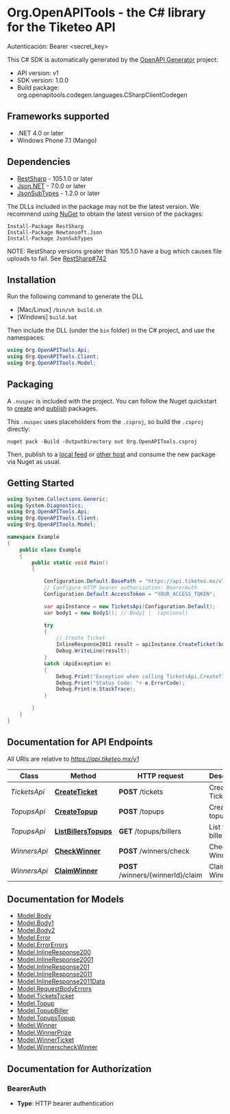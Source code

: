 # Org.OpenAPITools - the C# library for the Tiketeo API

Autenticación: Bearer <secret_key>


This C# SDK is automatically generated by the [OpenAPI Generator](https://openapi-generator.tech) project:

- API version: v1
- SDK version: 1.0.0
- Build package: org.openapitools.codegen.languages.CSharpClientCodegen

## Frameworks supported


- .NET 4.0 or later
- Windows Phone 7.1 (Mango)

## Dependencies


- [RestSharp](https://www.nuget.org/packages/RestSharp) - 105.1.0 or later
- [Json.NET](https://www.nuget.org/packages/Newtonsoft.Json/) - 7.0.0 or later
- [JsonSubTypes](https://www.nuget.org/packages/JsonSubTypes/) - 1.2.0 or later

The DLLs included in the package may not be the latest version. We recommend using [NuGet](https://docs.nuget.org/consume/installing-nuget) to obtain the latest version of the packages:

```
Install-Package RestSharp
Install-Package Newtonsoft.Json
Install-Package JsonSubTypes
```

NOTE: RestSharp versions greater than 105.1.0 have a bug which causes file uploads to fail. See [RestSharp#742](https://github.com/restsharp/RestSharp/issues/742)

## Installation

Run the following command to generate the DLL

- [Mac/Linux] `/bin/sh build.sh`
- [Windows] `build.bat`

Then include the DLL (under the `bin` folder) in the C# project, and use the namespaces:

```csharp
using Org.OpenAPITools.Api;
using Org.OpenAPITools.Client;
using Org.OpenAPITools.Model;

```


## Packaging

A `.nuspec` is included with the project. You can follow the Nuget quickstart to [create](https://docs.microsoft.com/en-us/nuget/quickstart/create-and-publish-a-package#create-the-package) and [publish](https://docs.microsoft.com/en-us/nuget/quickstart/create-and-publish-a-package#publish-the-package) packages.

This `.nuspec` uses placeholders from the `.csproj`, so build the `.csproj` directly:

```
nuget pack -Build -OutputDirectory out Org.OpenAPITools.csproj
```

Then, publish to a [local feed](https://docs.microsoft.com/en-us/nuget/hosting-packages/local-feeds) or [other host](https://docs.microsoft.com/en-us/nuget/hosting-packages/overview) and consume the new package via Nuget as usual.


## Getting Started

```csharp
using System.Collections.Generic;
using System.Diagnostics;
using Org.OpenAPITools.Api;
using Org.OpenAPITools.Client;
using Org.OpenAPITools.Model;

namespace Example
{
    public class Example
    {
        public static void Main()
        {

            Configuration.Default.BasePath = "https://api.tiketeo.mx/v1";
            // Configure HTTP bearer authorization: BearerAuth
            Configuration.Default.AccessToken = "YOUR_ACCESS_TOKEN";

            var apiInstance = new TicketsApi(Configuration.Default);
            var body1 = new Body1(); // Body1 |  (optional) 

            try
            {
                // Create Ticket
                InlineResponse2011 result = apiInstance.CreateTicket(body1);
                Debug.WriteLine(result);
            }
            catch (ApiException e)
            {
                Debug.Print("Exception when calling TicketsApi.CreateTicket: " + e.Message );
                Debug.Print("Status Code: "+ e.ErrorCode);
                Debug.Print(e.StackTrace);
            }

        }
    }
}
```

## Documentation for API Endpoints

All URIs are relative to *https://api.tiketeo.mx/v1*

Class | Method | HTTP request | Description
------------ | ------------- | ------------- | -------------
*TicketsApi* | [**CreateTicket**](docs/TicketsApi.md#createticket) | **POST** /tickets | Create Ticket
*TopupsApi* | [**CreateTopup**](docs/TopupsApi.md#createtopup) | **POST** /topups | Create topup
*TopupsApi* | [**ListBillersTopups**](docs/TopupsApi.md#listbillerstopups) | **GET** /topups/billers | List topups billers
*WinnersApi* | [**CheckWinner**](docs/WinnersApi.md#checkwinner) | **POST** /winners/check | Check Winner
*WinnersApi* | [**ClaimWinner**](docs/WinnersApi.md#claimwinner) | **POST** /winners/{winnerId}/claim | Claim Winner


## Documentation for Models

 - [Model.Body](docs/Body.md)
 - [Model.Body1](docs/Body1.md)
 - [Model.Body2](docs/Body2.md)
 - [Model.Error](docs/Error.md)
 - [Model.ErrorErrors](docs/ErrorErrors.md)
 - [Model.InlineResponse200](docs/InlineResponse200.md)
 - [Model.InlineResponse2001](docs/InlineResponse2001.md)
 - [Model.InlineResponse201](docs/InlineResponse201.md)
 - [Model.InlineResponse2011](docs/InlineResponse2011.md)
 - [Model.InlineResponse2011Data](docs/InlineResponse2011Data.md)
 - [Model.RequestBodyErrors](docs/RequestBodyErrors.md)
 - [Model.TicketsTicket](docs/TicketsTicket.md)
 - [Model.Topup](docs/Topup.md)
 - [Model.TopupBiller](docs/TopupBiller.md)
 - [Model.TopupsTopup](docs/TopupsTopup.md)
 - [Model.Winner](docs/Winner.md)
 - [Model.WinnerPrize](docs/WinnerPrize.md)
 - [Model.WinnerTicket](docs/WinnerTicket.md)
 - [Model.WinnerscheckWinner](docs/WinnerscheckWinner.md)


## Documentation for Authorization


### BearerAuth


- **Type**: HTTP bearer authentication

